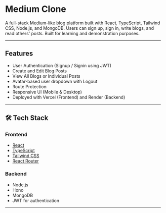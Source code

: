 #  Medium Clone

A full-stack Medium-like blog platform built with React, TypeScript, Tailwind CSS, Node.js, and MongoDB. Users can sign up, sign in, write blogs, and read others' posts. Built for learning and demonstration purposes.


---

##  Features

-  User Authentication (Signup / Signin using JWT)
-  Create and Edit Blog Posts
-  View All Blogs or Individual Posts
-  Avatar-based user dropdown with Logout
-  Route Protection
-  Responsive UI (Mobile & Desktop)
-  Deployed with Vercel (Frontend) and Render (Backend)

---

## 🛠 Tech Stack

### Frontend

- [React](https://reactjs.org/)
- [TypeScript](https://www.typescriptlang.org/)
- [Tailwind CSS](https://tailwindcss.com/)
- [React Router](https://reactrouter.com/)

### Backend

- Node.js
- Hono
- MongoDB
- JWT for authentication

---

